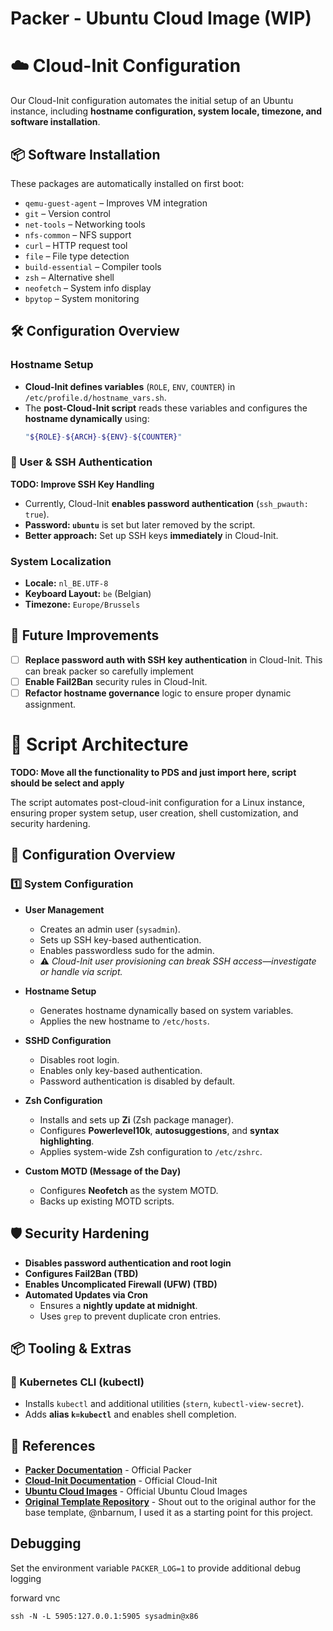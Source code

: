 # Packer - Ubuntu Cloud Image (WIP)

# ☁️ Cloud-Init Configuration

Our Cloud-Init configuration automates the initial setup of an Ubuntu instance, including **hostname configuration, system locale, timezone, and software installation**.

## 📦 Software Installation
These packages are automatically installed on first boot:

- `qemu-guest-agent` – Improves VM integration  
- `git` – Version control  
- `net-tools` – Networking tools
- `nfs-common` – NFS support
- `curl` – HTTP request tool  
- `file` – File type detection  
- `build-essential` – Compiler tools  
- `zsh` – Alternative shell  
- `neofetch` – System info display  
- `bpytop` – System monitoring  

## 🛠️ Configuration Overview
### Hostname Setup
- **Cloud-Init defines variables** (`ROLE`, `ENV`, `COUNTER`) in `/etc/profile.d/hostname_vars.sh`.  
- The **post-Cloud-Init script** reads these variables and configures the **hostname dynamically** using:  
  ```bash
  "${ROLE}-${ARCH}-${ENV}-${COUNTER}"
  ```

### 🚧 User & SSH Authentication
 **TODO: Improve SSH Key Handling**

- Currently, Cloud-Init **enables password authentication** (`ssh_pwauth: true`).  
- **Password: `ubuntu`** is set but later removed by the script.  
- **Better approach:** Set up SSH keys **immediately** in Cloud-Init.  

### **System Localization**
- **Locale:** `nl_BE.UTF-8`  
- **Keyboard Layout:** `be` (Belgian)  
- **Timezone:** `Europe/Brussels`

## 🚀 Future Improvements
- [ ] **Replace password auth with SSH key authentication** in Cloud-Init.  This can break packer so carefully implement
- [ ] **Enable Fail2Ban** security rules in Cloud-Init.  
- [ ] **Refactor hostname governance** logic to ensure proper dynamic assignment.

# 📜 Script Architecture

**TODO: Move all the functionality to PDS and just import here, script should be select and apply**

The script automates post-cloud-init configuration for a Linux instance, ensuring proper system setup, user creation, shell customization, and security hardening.

## 🔧 Configuration Overview
### 1️⃣ System Configuration
- **User Management**  
  - Creates an admin user (`sysadmin`).  
  - Sets up SSH key-based authentication.  
  - Enables passwordless sudo for the admin.  
  - ⚠️ *Cloud-Init user provisioning can break SSH access—investigate or handle via script.*  

- **Hostname Setup**  
  - Generates hostname dynamically based on system variables.  
  - Applies the new hostname to `/etc/hosts`.  

- **SSHD Configuration**  
  - Disables root login.  
  - Enables only key-based authentication.  
  - Password authentication is disabled by default.  

- **Zsh Configuration**  
  - Installs and sets up **Zi** (Zsh package manager).  
  - Configures **Powerlevel10k**, **autosuggestions**, and **syntax highlighting**.  
  - Applies system-wide Zsh configuration to `/etc/zshrc`.  

- **Custom MOTD (Message of the Day)**  
  - Configures **Neofetch** as the system MOTD.  
  - Backs up existing MOTD scripts.  

## 🛡️ Security Hardening
- **Disables password authentication and root login**  
- **Configures Fail2Ban (TBD)**
- **Enables Uncomplicated Firewall (UFW) (TBD)**
- **Automated Updates via Cron**  
  - Ensures a **nightly update at midnight**.  
  - Uses `grep` to prevent duplicate cron entries.  

## 📦 Tooling & Extras
### **🐳 Kubernetes CLI (kubectl)**
- Installs `kubectl` and additional utilities (`stern`, `kubectl-view-secret`).  
- Adds **alias `k=kubectl`** and enables shell completion.  

## 🔗 References
- **[Packer Documentation](https://www.packer.io/docs)** - Official Packer
- **[Cloud-Init Documentation](https://cloudinit.readthedocs.io/en/latest/)** - Official Cloud-Init
- **[Ubuntu Cloud Images](https://cloud-images.ubuntu.com/)** - Official Ubuntu Cloud Images
- **[Original Template Repository](https://github.com/nbarnum/packer-ubuntu-cloud-image/tree/main)** - Shout out to the original author for the base template, @nbarnum, I used it as a starting point for this project.

## Debugging

Set the environment variable `PACKER_LOG=1` to provide additional debug logging

forward vnc

```shell
ssh -N -L 5905:127.0.0.1:5905 sysadmin@x86
```

